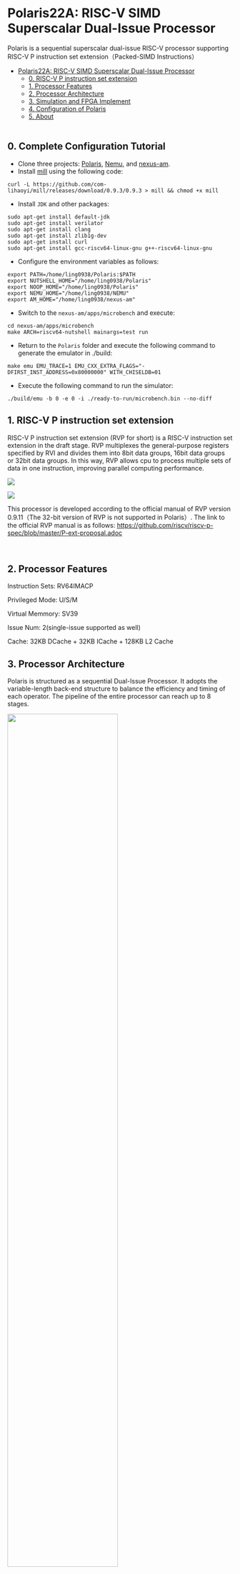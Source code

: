 # Polaris22A: RISC-V SIMD Superscalar Dual-Issue Processor
Polaris is a sequential superscalar dual-issue RISC-V processor supporting RISC-V P instruction set extension（Packed-SIMD Instructions）

- [Polaris22A: RISC-V SIMD Superscalar Dual-Issue Processor](#polaris22a-risc-v-simd-superscalar-dual-issue-processor)
  - [0. RISC-V P instruction set extension](#0-risc-v-p-instruction-set-extension)
  - [1. Processor Features](#1-processor-features)
  - [2. Processor Architecture](#2-processor-architecture)
  - [3. Simulation and FPGA Implement](#3-simulation-and-fpga-implement)
  - [4. Configuration of Polaris](#4-configuration-of-polaris)
  - [5. About](#5-about)
<br/><br/>

## 0. Complete Configuration Tutorial
- Clone three projects: [Polaris](https://github.com/Ym-Shan/Polaris), [Nemu](https://github.com/OpenXiangShan/NEMU), and [nexus-am](https://github.com/OSCPU/nexus-am).
- Install [mill](https://github.com/com-lihaoyi/mill) using the following code:
```
curl -L https://github.com/com-lihaoyi/mill/releases/download/0.9.3/0.9.3 > mill && chmod +x mill
```
- Install `JDK` and other packages:
```
sudo apt-get install default-jdk
sudo apt-get install verilator
sudo apt-get install clang
sudo apt-get install zlib1g-dev
sudo apt-get install curl
sudo apt-get install gcc-riscv64-linux-gnu g++-riscv64-linux-gnu
```
- Configure the environment variables as follows:
```
export PATH=/home/ling0938/Polaris:$PATH
export NUTSHELL_HOME="/home/ling0938/Polaris"
export NOOP_HOME="/home/ling0938/Polaris"
export NEMU_HOME="/home/ling0938/NEMU"
export AM_HOME="/home/ling0938/nexus-am"
```
- Switch to the `nexus-am/apps/microbench` and execute:
```
cd nexus-am/apps/microbench
make ARCH=riscv64-nutshell mainargs=test run
```
- Return to the `Polaris` folder and execute the following command to generate the emulator in ./build:
```
make emu EMU_TRACE=1 EMU_CXX_EXTRA_FLAGS="-DFIRST_INST_ADDRESS=0x80000000" WITH_CHISELDB=01
```
- Execute the following command to run the simulator:
```
./build/emu -b 0 -e 0 -i ./ready-to-run/microbench.bin --no-diff
```

## 1. RISC-V P instruction set extension
 RISC-V P instruction set extension (RVP for short) is a RISC-V instruction set extension in the draft stage. 
 RVP multiplexes the general-purpose registers specified by RVI and divides them into 8bit data groups, 16bit data groups or 32bit data groups. In this way, RVP allows cpu to process multiple sets of data in one instruction, improving parallel computing performance.

![](./doc/add.drawio.png)

![](./doc/add16.png)

 This processor is developed according to the official manual of RVP version 0.9.11（The 32-bit version of RVP is not supported in Polaris）. The link to the official RVP manual is as follows:
 https://github.com/riscv/riscv-p-spec/blob/master/P-ext-proposal.adoc

<br/>

## 2. Processor Features
 Instruction Sets: RV64IMACP

 Privileged Mode: U/S/M

 Virtual Memmory: SV39

 Issue Num: 2(single-issue supported as well)

 Cache: 32KB DCache + 32KB ICache + 128KB L2 Cache
<br/>

## 3. Processor Architecture
 Polaris is structured as a sequential Dual-Issue Processor. It adopts the variable-length back-end structure to balance the efficiency and timing of each operator. The pipeline of the entire processor can reach up to 8 stages.

<img src=./doc/Polaris.png width="70%">
<br/><br/>


The Issue level(ISU) uses InstBoard and RegBoard to record the order of each instruction and the use of registers, completing the detection of data conflicts and the data-forward.
Up to 2 instructions can be sent to EXU from ISU per cycle.

<img src=./doc/ISSUE.png width="60%">

 The EXU consists of multiple operators, including two ALUs, an MDU, a BRU (optional), a CSRU, an LSU, and a PEXTU (optional and configurable) 

 The number of instructions running in parallel within an exu is not limited by the ways of issues.

<img src=./doc/EXU.png width="50%">

 Polaris supports RVP through a SIMD sub-component with a configurable number of issues. This component contains two-stage pipelines: Issue stage and Operation stage. The Issue stage integrates RVP decoding uint and pre-computation uint, which is responsible for sending instructions to the Operation stage. The Operation stage continues to operate on the preprocessed data and submits the final result.

<img src=./doc/PEXT.png width="40%">

<br/><br/>

## 4. Simulation and FPGA Implement
 Polaris supports simulation through verilator or verification on fpga platforms.
 To generate a emulator to simulate Polaris, one should follow the instructions of [Nutshell](https://github.com/OSCPU/NutShell) where the README descripes detailed dependencies and operations how to use provided image or other images.
-  you can use the following command to compile the emulator in the directory of this repository,The emulator(emu) will be generated in the "build" directory
- ```
    make emu EMU_TRACE=1 EMU_CXX_EXTRA_FLAGS="-DFIRST_INST_ADDRESS=0x80000000" WITH_CHISELDB=01
  ```
-  After getting the emulator, you can run your programme image with following command:
- ```
    ./build/emu -b 0 -e 0 -i ./ready-to-run/microbench.bin --no-diff
  ```
-  To obtain more parameters and usage of EMU, use the following command:
- ```
    ./build/emu -help
  ```
-  If you want to compile the RVP program for simulation and fpga, you need to use a special compilation platform: [Nexus-AM](https://github.com/ByeBeihai/nexus-am)
 
Polaris has implemented the [fpga verification environment](https://github.com/ssdfghhhhhhh/NutShell_U250) on the U250 accelerator card. It can launch linux with image: linuxshell.bin (in directory :ready-to-run) on U250.

<img src=./doc/linux.png width="80%">

<br/><br/>

## 5. Configuration of Polaris
 In addition to the configurable items of the NutShell(while RV32 is not supported in Polaris), Polaris also includes the following configurable items: 
-  independent BRU or BRU integrated in ALU(1 or 0)
-  the issue-num of PEXTU: (0 or 1 or 2 and RVP is forbidden when num = 0)
-  the issue-num of backend(1 or 2).

 You can configure these in this file:
```
/src/main/scala/top/Settings.scala
```
```
"Issue_Num" -> 2,
"Polaris_Independent_Bru" -> 1,
"Polaris_SIMDU_WAY_NUM" -> 1
```

## 6. About
 Polaris is an open source RISC-V processor aiming to perform high energy efficiency. In the early stage of design, it was hoped to be the basic computing unit of an open source multi-core chip.

 The development environment of Polaris relies on the [NutShell](https://github.com/OSCPU/NutShell) project, so you can see some codes of NutShell in this project. Currently the scalar ALU for RVI, the atomic part of the pipeline LSU and the divider still multiplex the uints of the NutShell.
